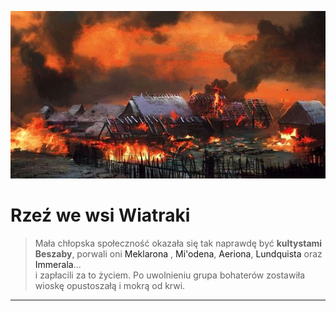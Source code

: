 <p><img src="media/niewiatraki.jpg"></img></p>

# Rzeź we wsi Wiatraki
> Mała chłopska społeczność okazała się tak naprawdę być **kultystami Beszaby**, porwali oni <a data-path="Bohaterowie/Meklaron Sennus.md">Meklarona</a> , <a data-path="Bohaterowie/Mi'oden.md">Mi'odena</a>, <a data-path="Bohaterowie/Aerion.md">Aeriona</a>, <a data-path="Bohaterowie/Lundquist Gjohl.md">Lundquista</a> oraz <a data-path="Bohaterowie/Immeral.md">Immerala</a>... <br> i zapłacili za to życiem. Po uwolnieniu grupa bohaterów zostawiła wioskę opustoszałą i mokrą od krwi.


---